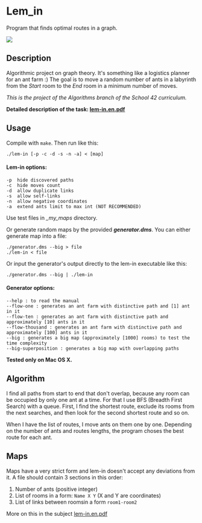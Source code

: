 # Lem_in

Program that finds optimal routes in a graph.

![](lem-in_demo.gif)

## Description

Algorithmic project on graph theory. It's something like a logistics planner for an ant farm  :) The goal is to move a random number of ants in a labyrinth from the *Start* room to the *End* room in a minimum number of moves.

*This is the project of the Algorithms branch of the School 42 curriculum.*

**Detailed description of the task: [lem-in.en.pdf](https://github.com/dstepanets/Lem_in/blob/master/lem-in.en.pdf)**

## Usage

Compile with `make`. Then run like this:

`./lem-in [-p -c -d -s -n -a] < [map]`

#### Lem-in options:
```
-p	hide discovered paths
-c	hide moves count
-d	allow duplicate links
-s	allow self-links
-n	allow negative coordinates
-a	extend ants limit to max int (NOT RECOMMENDED)
```
Use test files in *_my_maps* directory.

Or generate random maps by the provided _**generator.dms**_. You can either generate map into a file:

```
./generator.dms --big > file
./lem-in < file
```

Or input the generator's output directly to the lem-in executable like this:

`./generator.dms --big | ./lem-in`

#### Generator options:
```
--help : to read the manual
--flow-one : generates an ant farm with distinctive path and [1] ant in it
--flow-ten : generates an ant farm with distinctive path and approximately [10] ants in it
--flow-thousand : generates an ant farm with distinctive path and approximately [100] ants in it
--big : generates a big map (approximately [1000] rooms) to test the time complexity
--big-superposition : generates a big map with overlapping paths
```

**Tested only on Mac OS X.**

## Algorithm

I find all paths from start to end that don't overlap, because any room can be occupied by only one ant at a time. For that I use BFS (Breadth First Search) with a queue. First, I find the shortest route, exclude its rooms from the next searches, and then look for the second shortest route and so on. 

When I have the list of routes, I move ants on them one by one. Depending on the number of ants and routes lengths, the program choses the best route for each ant.

## Maps

Maps have a very strict form and lem-in doesn't accept any deviations from it. A file should contain 3 sections in this order:

1. Number of ants (positive integer)
2. List of rooms in a form: `Name X Y` (X and Y are coordinates)
3. List of links between roomsin a form `room1-room2`

More on this in the subject [lem-in.en.pdf](https://github.com/dstepanets/Lem_in/blob/master/lem-in.en.pdf)
